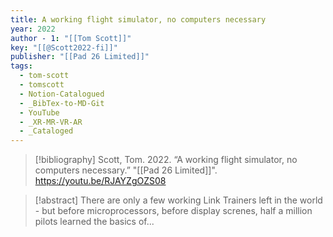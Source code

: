 ```yaml
---
title: A working flight simulator, no computers necessary
year: 2022
author - 1: "[[Tom Scott]]"
key: "[[@Scott2022-fi]]"
publisher: "[[Pad 26 Limited]]"
tags:
  - tom-scott
  - tomscott
  - Notion-Catalogued
  - _BibTex-to-MD-Git
  - YouTube
  - _XR-MR-VR-AR
  - _Cataloged
---
```


> [!bibliography]
> Scott, Tom. 2022. “A working flight simulator, no computers necessary.” "[[Pad 26 Limited]]". https://youtu.be/RJAYZgOZS08

> [!abstract]
> There are only a few working Link Trainers left in the world -  but before microprocessors, before display screnes, half a million pilots learned the basics of...